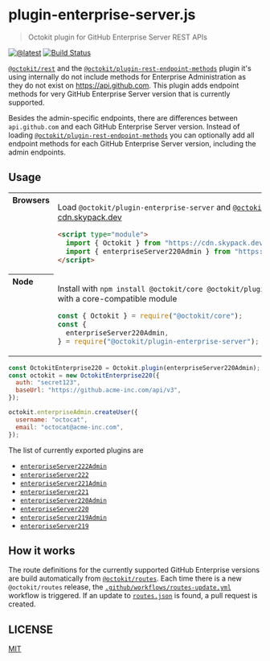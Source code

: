 # plugin-enterprise-server.js

> Octokit plugin for GitHub Enterprise Server REST APIs

[![@latest](https://img.shields.io/npm/v/@octokit/plugin-enterprise-server.svg)](https://www.npmjs.com/package/@octokit/plugin-enterprise-server)
[![Build Status](https://github.com/octokit/plugin-enterprise-server.js/workflows/Test/badge.svg)](https://github.com/octokit/plugin-enterprise-server.js/actions?workflow=Test)

[`@octokit/rest`](https://github.com/octokit/rest.js/) and the [`@octokit/plugin-rest-endpoint-methods`](https://github.com/octokit/plugin-rest-endpoint-methods.js/) plugin it's using internally do not include methods for Enterprise Administration as they do not exist on https://api.github.com. This plugin adds endpoint methods for very GitHub Enterprise Server version that is currently supported.

Besides the admin-specific endpoints, there are differences between `api.github.com` and each GitHub Enterprise Server version. Instead of loading [`@octokit/plugin-rest-endpoint-methods`](https://github.com/octokit/plugin-rest-endpoint-methods.js/) you can optionally add all endpoint methods for each GitHub Enterprise Server version, including the admin endpoints.

## Usage

<table>
<tbody valign=top align=left>
<tr><th>
Browsers
</th><td width=100%>

Load `@octokit/plugin-enterprise-server` and [`@octokit/core`](https://github.com/octokit/core.js) (or core-compatible module) directly from [cdn.skypack.dev](https://cdn.skypack.dev)
 

```html
<script type="module">
  import { Octokit } from "https://cdn.skypack.dev/@octokit/core";
  import { enterpriseServer220Admin } from "https://cdn.skypack.dev/@octokit/plugin-enterprise-server";
</script>
```

</td></tr>
<tr><th>
Node
</th><td>

Install with `npm install @octokit/core @octokit/plugin-enterprise-server`. Optionally replace `@octokit/core` with a core-compatible module

```js
const { Octokit } = require("@octokit/core");
const {
  enterpriseServer220Admin,
} = require("@octokit/plugin-enterprise-server");
```

</td></tr>
</tbody>
</table>

```js
const OctokitEnterprise220 = Octokit.plugin(enterpriseServer220Admin);
const octokit = new OctokitEnterprise220({
  auth: "secret123",
  baseUrl: "https://github.acme-inc.com/api/v3",
});

octokit.enterpriseAdmin.createUser({
  username: "octocat",
  email: "octocat@acme-inc.com",
});
```

The list of currently exported plugins are

- [`enterpriseServer222Admin`](docs/ghe-222.md#admin)
- [`enterpriseServer222`](docs/ghe-222.md#others)
- [`enterpriseServer221Admin`](docs/ghe-221.md#admin)
- [`enterpriseServer221`](docs/ghe-221.md#others)
- [`enterpriseServer220Admin`](docs/ghe-220.md#admin)
- [`enterpriseServer220`](docs/ghe-220.md#others)
- [`enterpriseServer219Admin`](docs/ghe-219.md#admin)
- [`enterpriseServer219`](docs/ghe-219.md#others)

## How it works

The route definitions for the currently supported GitHub Enterprise versions are build automatically from [`@octokit/routes`](https://github.com/octokit/routes). Each time there is a new `@octokit/routes` release, the [`.github/workflows/routes-update.yml`](.github/workflows/routes-update.yml) workflow is triggered. If an update to [`routes.json`](routes.json) is found, a pull request is created.

## LICENSE

[MIT](LICENSE)
